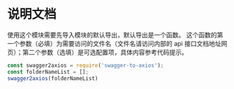 # 说明文档

使用这个模块需要先导入模块的默认导出，默认导出是一个函数。
这个函数的第一个参数（必填）为需要访问的文件名（文件名请访问内部的 api 接口文档地址网页）；第二个参数（选填）是可选配置项，具体内容参考代码提示。

```JavaScript
const swagger2axios = require('swagger-to-axios');
const folderNameList = [];
swagger2axios(folderNameList)
```
